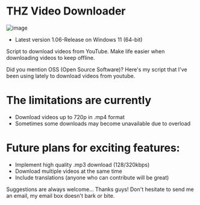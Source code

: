 # THZ Video Downloader

![image](https://github.com/lucasmrthomaz/thz-video-downloader/assets/11547508/6302e481-061a-4189-9f8b-a357e56aa3ec)
- Latest version 1.06-Release on Windows 11 (64-bit)

Script to download videos from YouTube.
Make life easier when downloading videos to keep offline.

Did you mention OSS (Open Source Software)?
Here's my script that I've been using lately to download videos from youtube.

# The limitations are currently
- Download videos up to 720p in .mp4 format
- Sometimes some downloads may become unavailable due to overload

# Future plans for exciting features:
- Implement high quality .mp3 download (128/320kbps)
- Download multiple videos at the same time
- Include translations (anyone who can contribute will be great)

Suggestions are always welcome... Thanks guys!
Don't hesitate to send me an email, my email box doesn't bark or bite.
